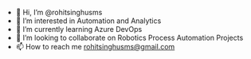 - 👋 Hi, I’m @rohitsinghusms
- 👀 I’m interested in Automation and Analytics
- 🌱 I’m currently learning Azure DevOps
- 💞️ I’m looking to collaborate on Robotics Process Automation Projects
- 📫 How to reach me rohitsinghusms@gmail.com

<!---
rohitsinghusms/rohitsinghusms is a ✨ special ✨ repository because its `README.md` (this file) appears on your GitHub profile.
You can click the Preview link to take a look at your changes.
--->
